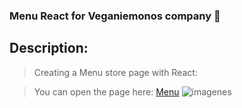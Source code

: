 ### Menu React for Veganiemonos company :doughnut:

## Description:

>Creating a Menu store page with React:

>You can open the page here: [Menu](https://menu-react-2022.netlify.app/) 
![imagenes](https://d33wubrfki0l68.cloudfront.net/61f48ac248ae70524d7caea7/screenshot_2022-01-29-00-31-01-0000.png)
